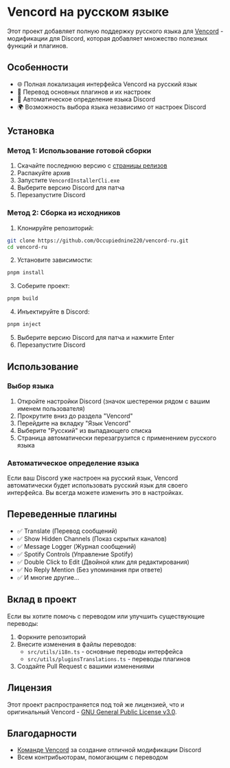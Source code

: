 # Vencord на русском языке

Этот проект добавляет полную поддержку русского языка для [Vencord](https://github.com/Vendicated/Vencord) - модификации для Discord, которая добавляет множество полезных функций и плагинов.

## Особенности

- 🌐 Полная локализация интерфейса Vencord на русский язык
- 🔌 Перевод основных плагинов и их настроек
- 🔄 Автоматическое определение языка Discord
- 🌍 Возможность выбора языка независимо от настроек Discord

## Установка

### Метод 1: Использование готовой сборки

1. Скачайте последнюю версию с [страницы релизов](https://github.com/yourusername/vencord-russian/releases)
2. Распакуйте архив
3. Запустите `VencordInstallerCli.exe`
4. Выберите версию Discord для патча
5. Перезапустите Discord

### Метод 2: Сборка из исходников

1. Клонируйте репозиторий:
```bash
git clone https://github.com/Occupiednine220/vencord-ru.git
cd vencord-ru
```

2. Установите зависимости:
```bash
pnpm install
```

3. Соберите проект:
```bash
pnpm build
```

4. Инъектируйте в Discord:
```bash
pnpm inject
```

5. Выберите версию Discord для патча и нажмите Enter
6. Перезапустите Discord

## Использование

### Выбор языка

1. Откройте настройки Discord (значок шестеренки рядом с вашим именем пользователя)
2. Прокрутите вниз до раздела "Vencord"
3. Перейдите на вкладку "Язык Vencord"
4. Выберите "Русский" из выпадающего списка
5. Страница автоматически перезагрузится с применением русского языка

### Автоматическое определение языка

Если ваш Discord уже настроен на русский язык, Vencord автоматически будет использовать русский язык для своего интерфейса. Вы всегда можете изменить это в настройках.

## Переведенные плагины

- ✅ Translate (Перевод сообщений)
- ✅ Show Hidden Channels (Показ скрытых каналов)
- ✅ Message Logger (Журнал сообщений)
- ✅ Spotify Controls (Управление Spotify)
- ✅ Double Click to Edit (Двойной клик для редактирования)
- ✅ No Reply Mention (Без упоминания при ответе)
- ✅ И многие другие...

## Вклад в проект

Если вы хотите помочь с переводом или улучшить существующие переводы:

1. Форкните репозиторий
2. Внесите изменения в файлы переводов:
   - `src/utils/i18n.ts` - основные переводы интерфейса
   - `src/utils/pluginsTranslations.ts` - переводы плагинов
3. Создайте Pull Request с вашими изменениями

## Лицензия

Этот проект распространяется под той же лицензией, что и оригинальный Vencord - [GNU General Public License v3.0](LICENSE).

## Благодарности

- [Команде Vencord](https://github.com/Vendicated/Vencord) за создание отличной модификации Discord
- Всем контрибьюторам, помогающим с переводом 